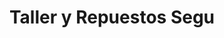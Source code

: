 ---
title: "Taller y Repuestos Segu"
url: /san-francisco/taller-y-repuestos-segu/
shop: piezas de automóviles
---